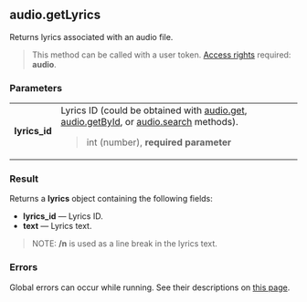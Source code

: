 ## audio.getLyrics

Returns lyrics associated with an audio file.

> This method can be called with a user token. [Access rights](https://vk.com/dev/permissions) required: **audio**.

### Parameters

<table>
  <tr>
    <td>
      <b>lyrics_id</b>
    </td>
    <td>
      Lyrics ID (could be obtained with <a href="audio.get.html">audio.get</a>, <a href="audio.getById.html">audio.getById</a>, or <a href="audio.search.html">audio.search</a> methods).
      <blockquote>
        int (number), <b>required parameter</b>
      </blockquote>
    </td>
  </tr>
</table>

### Result

Returns a <b>lyrics</b> object containing the following fields:

* **lyrics_id** — Lyrics ID.
* **text** — Lyrics text.

> NOTE: **/n** is used as a line break in the lyrics text.

### Errors

Global errors can occur while running. See their descriptions on [this page](https://vk.com/dev/errors).